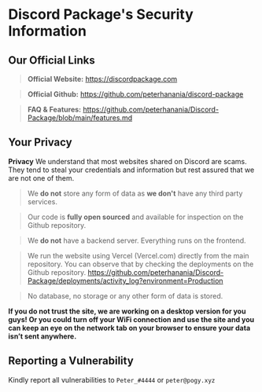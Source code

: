 # Discord Package's Security Information


## Our Official Links

> **Official Website:** https://discordpackage.com

> **Official Github:** https://github.com/peterhanania/discord-package

> **FAQ & Features:** https://github.com/peterhanania/Discord-Package/blob/main/features.md


## Your Privacy

**Privacy**
We understand that most websites shared on Discord are scams. They tend to steal your credentials and information but rest assured that we are not one of them.

> We **do not** store any form of data as **we don't** have any third party services.

> Our code is **fully open sourced** and available for inspection on the Github repository.

> We **do not** have a backend server. Everything runs on the frontend.

> We run the website using Vercel (Vercel.com) directly from the main repository. You can observe that by checking the deployments on the Github repository. https://github.com/peterhanania/Discord-Package/deployments/activity_log?environment=Production

> No database, no storage or any other form of data is stored.

**If you do not trust the site, we are working on a desktop version for you guys! Or you could turn off your WiFi connection and use the site and you can keep an eye on the network tab on your browser to ensure your data isn’t sent anywhere.**


## Reporting a Vulnerability

Kindly report all vulnerabilities to `Peter_#4444` or `peter@pogy.xyz`
